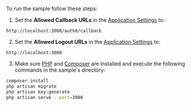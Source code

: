 To run the sample follow these steps:

1) Set the **Allowed Callback URLs** in the [Application Settings](${manage_url}/#/applications/${account.clientId}/settings) to:
```text
http://localhost:3000/auth0/callback
```

2) Set the **Allowed Logout URLs** in the [Application Settings](${manage_url}/#/applications/${account.clientId}/settings) to:
```text
http://localhost:3000
```

3) Make sure [PHP](http://php.net/downloads.php) and [Composer](https://getcomposer.org/download/) are installed and execute the following commands in the sample's directory:

```bash
composer install
php artisan migrate
php artisan key:generate
php artisan serve --port=3000
```
